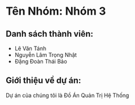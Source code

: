 # Tên Nhóm: Nhóm 3

## Danh sách thành viên:
- Lê Văn Tánh
- Nguyễn Lâm Trọng Nhật
- Đặng Đoàn Thái Bảo

## Giới thiệu về dự án:
Dự án của chúng tôi là Đồ Án Quản Trị Hệ Thống
